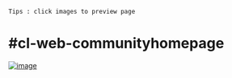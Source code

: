 `Tips : click images to preview page`
# #cl-web-communityhomepage 
<a target="_blank" href="https://anfastech.github.io/MTask-lvl5/cl-web-communityhomepage/" >![image](https://github.com/user-attachments/assets/8c0f5f9a-4f0d-4b5e-84c3-e50807093df6)</a>
